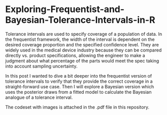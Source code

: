 # Exploring-Frequentist-and-Bayesian-Tolerance-Intervals-in-R

Tolerance intervals are used to specify coverage of a population of data. In the frequentist framework, the width of the interval is dependent on the desired coverage proportion and the specified confidence level. They are widely used in the medical device industry because they can be compared directly vs. product specifications, allowing the engineer to make a judgment about what percentage of the parts would meet the spec taking into account sampling uncertainty.

In this post I wanted to dive a bit deeper into the frequentist version of tolerance intervals to verify that they provide the correct coverage in a straight-forward use case. Then I will explore a Bayesian version which uses the posterior draws from a fitted model to calculate the Bayesian analogue of a tolerance interval.

The codeset with images is attached in the .pdf file in this repository.
